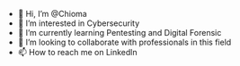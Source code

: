 - 👋 Hi, I’m @Chioma
- 👀 I’m interested in Cybersecurity
- 🌱 I’m currently learning Pentesting and Digital Forensic
- 💞️ I’m looking to collaborate with professionals in this field
- 📫 How to reach me on Linkedln

<!---
Chiomasrepo/Chiomasrepo is a ✨ special ✨ repository because its `README.md` (this file) appears on your GitHub profile.
You can click the Preview link to take a look at your changes.
--->
